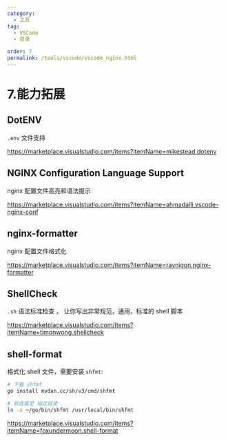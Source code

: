 ```yaml
---
category:
  - 工具
tag:
  - VSCode
  - 目录

order: 7
permalink: /tools/vscode/vscode_nginx.html
---
```


# 7.能力拓展

## DotENV

`.env` 文件支持

https://marketplace.visualstudio.com/items?itemName=mikestead.dotenv

## NGINX Configuration Language Support

nginx 配置文件高亮和语法提示

https://marketplace.visualstudio.com/items?itemName=ahmadalli.vscode-nginx-conf

## nginx-formatter

nginx 配置文件格式化

https://marketplace.visualstudio.com/items?itemName=raynigon.nginx-formatter

## ShellCheck

`.sh` 语法标准检查 ， 让你写出非常规范，通用，标准的 shell 脚本

https://marketplace.visualstudio.com/items?itemName=timonwong.shellcheck

## shell-format

格式化 shell 文件，需要安装 `shfmt`:

```bash
# 下载 shfmt
go install mvdan.cc/sh/v3/cmd/shfmt

# 软连接至 指定目录
ln -s ~/go/bin/shfmt /usr/local/bin/shfmt
```

https://marketplace.visualstudio.com/items?itemName=foxundermoon.shell-format
